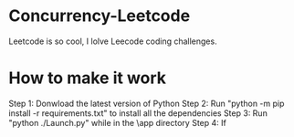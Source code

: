 # Concurrency-Leetcode
Leetcode is so cool, I lolve Leecode coding challenges. 

# How to make it work

Step 1: Donwload the latest version of Python
Step 2: Run "python -m pip install -r requirements.txt" to install all the dependencies 
Step 3: Run "python ./Launch.py" while in the \app directory
Step 4: If 
